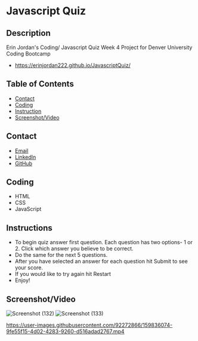 # Javascript Quiz

## Description
Erin Jordan's Coding/ Javascript Quiz Week 4 Project for Denver University Coding Bootcamp
* https://erinjordan222.github.io/JavascriptQuiz/

## Table of Contents
* [Contact](#Contact)
* [Coding](#Coding)
* [Instruction](#Instruction)
* [Screenshot/Video](#Screenshot/Video)

## Contact
* <a href="https://erinjordan2790@gmail.com">Email</a> <br>
* <a href="https://www.linkedin.com/in/erin-jordan-b04210223/">LinkedIn</a> <br>
* <a href="https://github.com/ErinJordan222">GitHub</a> <br>

## Coding
* HTML
* CSS
* JavaScript

## Instructions
* To begin quiz answer first question. Each question has two options- 1 or 2. Click which answer you believe to be correct.
* Do the same for the next 5 questions.
* After you have selected an answer for each question hit Submit to see your score.
* If you would like to try again hit Restart
* Enjoy!

## Screenshot/Video

![Screenshot (132)](https://user-images.githubusercontent.com/92272866/159836102-621c4510-7bc4-483b-91e2-3ad72f33b326.png)
![Screenshot (133)](https://user-images.githubusercontent.com/92272866/159836110-17aa25ad-e65e-4674-9c6d-123410a5ccff.png)

https://user-images.githubusercontent.com/92272866/159836074-9fe55f15-4d02-4283-9260-d516adad2767.mp4
